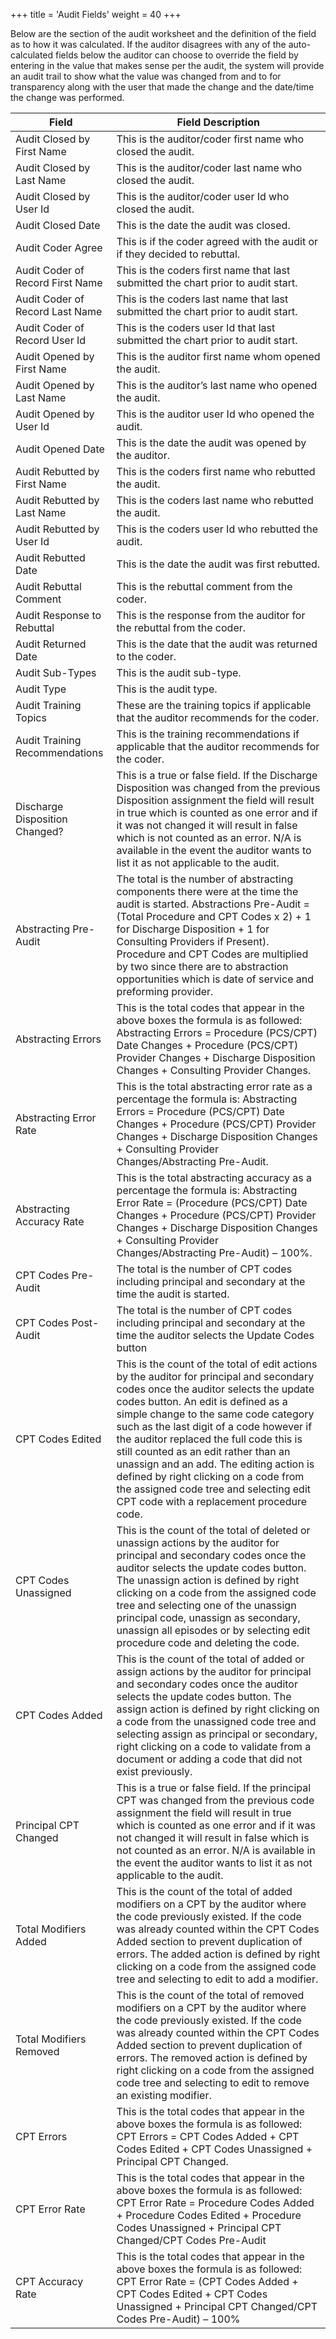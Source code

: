 +++
title = 'Audit Fields'
weight = 40
+++

Below are the section of the audit worksheet and the definition of the field as to how it was calculated. If the
auditor disagrees with any of the auto-calculated fields below the auditor can choose to override the field by
entering in the value that makes sense per the audit, the system will provide an audit trail to show what the
value was changed from and to for transparency along with the user that made the change and the date/time
the change was performed.

| Field                            | Field Description                                                                             |
| -------------------------------- | --------------------------------------------------------------------------------------------- |
| Audit Closed by First Name       | This is the auditor/coder first name who closed the audit.                                    |
| Audit Closed by Last Name        | This is the auditor/coder last name who closed the audit.                                     |
| Audit Closed by User Id          | This is the auditor/coder user Id who closed the audit.                                       |
| Audit Closed Date                | This is the date the audit was closed.                                                        |
| Audit Coder Agree                | This is if the coder agreed with the audit or if they decided to rebuttal.                    |
| Audit Coder of Record First Name | This is the coders first name that last submitted the chart prior to audit start.             |
| Audit Coder of Record Last Name  | This is the coders last name that last submitted the chart prior to audit start.              |
| Audit Coder of Record User Id    | This is the coders user Id that last submitted the chart prior to audit start.                |
| Audit Opened by First Name       | This is the auditor first name whom opened the audit.                                         |
| Audit Opened by Last Name        | This is the auditor’s last name who opened the audit.                                         |
| Audit Opened by User Id          | This is the auditor user Id who opened the audit.                                             |
| Audit Opened Date                | This is the date the audit was opened by the auditor.                                         |
| Audit Rebutted by First Name     | This is the coders first name who rebutted the audit.                                         |
| Audit Rebutted by Last Name      | This is the coders last name who rebutted the audit.                                          |
| Audit Rebutted by User Id        | This is the coders user Id who rebutted the audit.                                            |
| Audit Rebutted Date              | This is the date the audit was first rebutted.                                                |
| Audit Rebuttal Comment           | This is the rebuttal comment from the coder.                                                  |
| Audit Response to Rebuttal       | This is the response from the auditor for the rebuttal from the coder.                        |
| Audit Returned Date              | This is the date that the audit was returned to the coder.                                    |
| Audit Sub-Types                  | This is the audit sub-type.                                                                   |
| Audit Type                       | This is the audit type.                                                                       |
| Audit Training Topics            | These are the training topics if applicable that the auditor recommends for the coder.        |
| Audit Training Recommendations   | This is the training recommendations if applicable that the auditor recommends for the coder. |
| Discharge Disposition Changed?   | This is a true or false field. If the Discharge Disposition was changed from the previous Disposition assignment the field will result in true which is counted as one error and if it was not changed it will result in false which is not counted as an error. N/A is available in the event the auditor wants to list it as not applicable to the audit.|
| Abstracting Pre-Audit            | The total is the number of abstracting components there were at the time the audit is started. Abstractions Pre-Audit = (Total Procedure and CPT Codes x 2) + 1 for Discharge Disposition + 1 for Consulting Providers if Present). Procedure and CPT Codes are multiplied by two since there are to abstraction opportunities which is date of service and preforming provider. |
| Abstracting Errors               | This is the total codes that appear in the above boxes the formula is as followed: Abstracting Errors = Procedure (PCS/CPT) Date Changes + Procedure (PCS/CPT) Provider Changes + Discharge Disposition Changes + Consulting Provider Changes.|
| Abstracting Error Rate           | This is the total abstracting error rate as a percentage the formula is: Abstracting Errors = Procedure (PCS/CPT) Date Changes + Procedure (PCS/CPT) Provider Changes + Discharge Disposition Changes + Consulting Provider Changes/Abstracting Pre-Audit.|
| Abstracting Accuracy Rate        | This is the total abstracting accuracy as a percentage the formula is: Abstracting Error Rate = (Procedure (PCS/CPT) Date Changes + Procedure (PCS/CPT) Provider Changes + Discharge Disposition Changes + Consulting Provider Changes/Abstracting Pre-Audit) – 100%.   
| CPT Codes Pre-Audit              | The total is the number of CPT codes including principal and secondary at the time the audit is started.|
| CPT Codes Post-Audit    | The total is the number of CPT codes including principal and secondary at the time the auditor selects the Update Codes button|
| CPT Codes Edited        | This is the count of the total of edit actions by the auditor for principal and secondary codes once the auditor selects the update codes button. An edit is defined as a simple change to the same code category such as the last digit of a code however if the auditor replaced the full code this is still counted as an edit rather than an unassign and an add. The editing action is defined by right clicking on a code from the assigned code tree and selecting edit CPT code with a replacement procedure code.|
| CPT Codes Unassigned    | This is the count of the total of deleted or unassign actions by the auditor for principal and secondary codes once the auditor selects the update codes button. The unassign action is defined by right clicking on a code from the assigned code tree and selecting one of the unassign principal code, unassign as secondary, unassign all episodes or by selecting edit procedure code and deleting the code.|
| CPT Codes Added         | This is the count of the total of added or assign actions by the auditor for principal and secondary codes once the auditor selects the update codes button. The assign action is defined by right clicking on a code from the unassigned code tree and selecting assign as principal or secondary, right clicking on a code to validate from a document or adding a code that did not exist previously.|
| Principal CPT Changed   | This is a true or false field. If the principal CPT was changed from the previous code assignment the field will result in true which is counted as one error and if it was not changed it will result in false which is not counted as an error. N/A is available in the event the auditor wants to list it as not applicable to the audit.|
| Total Modifiers Added   | This is the count of the total of added modifiers on a CPT by the auditor where the code previously existed. If the code was already counted within the CPT Codes Added section to prevent duplication of errors. The added action is defined by right clicking on a code from the assigned code tree and selecting to edit to add a modifier.|
| Total Modifiers Removed | This is the count of the total of removed modifiers on a CPT by the auditor where the code previously existed. If the code was already counted within the CPT Codes Added section to prevent duplication of errors. The removed action is defined by right clicking on a code from the assigned code tree and selecting to edit to remove an existing modifier.|
| CPT Errors              | This is the total codes that appear in the above boxes the formula is as followed: CPT Errors = CPT Codes Added + CPT Codes Edited + CPT Codes Unassigned + Principal CPT Changed.|
| CPT Error Rate          | This is the total codes that appear in the above boxes the formula is as followed: CPT Error Rate = Procedure Codes Added + Procedure Codes Edited + Procedure Codes Unassigned + Principal CPT Changed/CPT Codes Pre-Audit|
| CPT Accuracy Rate       | This is the total codes that appear in the above boxes the formula is as followed: CPT Error Rate = (CPT Codes Added + CPT Codes Edited + CPT Codes Unassigned + Principal CPT Changed/CPT Codes Pre-Audit) – 100%                                                                                                                                                                               

